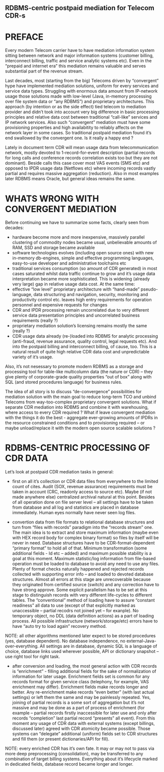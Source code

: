 ## RDBMS-centric postpaid mediation for Telecom CDR-s

# PREFACE

Every modern Telecom carrier have to have mediation information system sitting between network and major information systems (customer billing, interconnect billing, traffic and service analytic systems etc). Even in the “prepaid and internet era” this mediation remains valuable and serves substantial part of the revenue stream.

Last decades, most (starting from the big) Telecoms driven by “convergent” hype have implemented mediation solutions, uniform for every services and service data types. Struggling with enormous data amount from IP-network usage those solutions made with low-level (Java, in-memory processing over file system data or “any RDBMS”) and proprietary architectures. This approach (by intention or as the side effect) tied telecom to mediation provider and didn’t took into account very big difference in basic processing principles and relative data cost between traditional “call-like” services and IP network services. Also such “convergent” mediation must have some provisioning properties and high availabitity to reliably affects on the network layer in some cases. So traditional postpaid mediation found it’s end swallowed by the convergent one. Is it really a happy end ?

Lately in document term CDR will mean usage data from telecommunication network, mostly devoted to 1-record-for-event description (partial records for long calls and conference records correlation exists too but they are not dominant). Beside calls this case cover most VAS events (SMS etc) and opposed to IPDR usage data (Netflows etc) where incoming records vastly partial and requires massive aggregation (reduction). Also in most examples later RDBMS means Oracle, but general ideas remains the same.

# WHATS WRONG WITH CONVERGENT MEDIATION

Before continuing we have to summarize some facts, clearly seen from decades:
- hardware become more and more inexpensive, massively parallel clustering of commodity nodes became usual, unbelievable amounts of RAM, SSD and storage became available
- software technologies evolves (including open source ones) with new in-memory db-engines, simple and effective programming languages, easy-to-use developer and administrative toolchains etc
- traditional services consumption (so amount of CDR generated) in most cases saturated whilst data traffic continue to grow and it’s usage data interpretation became more sophisticated. This is widening (already very large) gap in relative usage data cost.
At the same time:
- effective “low level” proprietary architecture with “hand-made” pseudo-language, data structuring and navigation, security, monitoring and productivity control etc. leaves high entry requirements for operation personnel and expensive requests for changes
- CDR and IPDR processing remain uncorrelated due to very different service data presentation principles and uncorrelated business requirements  (really ?)
- proprietary mediation solution’s licensing remains mostly the same (really ?)
- CDR usage data already (re-)loaded into RDBMS for analytic processing (anti-fraud, revenue assurance, quality control, legal requests etc). And into the postpaid billing and interconnect billing, of cause, too. This is a natural result of quite high relative CDR data cost and unpredictable variety of it’s usage.

Also, it’s not nesessary to promote modern RDBMS as a storage and processing tool for table-like multicolumn data (the nature or CDR) – they give plenty of corporate-grade quality properties “out of box” along with SQL (and stored procedures language) for business rules.

The idea of all story is to discuss “de-convergence” possibilities for mediation solution with the main goal to reduce long-term TCO and unbind Telecoms from way-too-complex proprietary convergent solutions. 
What if separate CDR mediation into RDBMS and combine it with warehousing, where access to every CDR required ?
What if leave convergent mediation with the things it do the best - aggregate ever-growing amounts of IPDRs in the resource constrained conditions and to provisioning required – or maybe unload/replace it with the modern open source scalable solutions ? 

# RDBMS-CENTRIC PROCESSING OF CDR DATA

Let’s look at postpaid CDR mediation tasks in general:

- first on all it’s collection or CDR data files from everywhere to the limited count of cites. Audit (SOX, revenue assurance) requirements must be taken in account (CRC, readonly access to source etc). Maybe (if not made anywhere else) centralized archival natural at this point. Besides of all operation done on file server level – all settings have to be taken from database and all log and statistics are placed in database immediately. Human eyes normally have never seen log files.

- convertion data from file formats to relational database structures and turn from “files with records” paradigm into the “records stream” one. The main idea is to extract and store maximum information (maybe even with HEX record body for complex binary format) so files by itself will be never in need. Database structures have to be CDR-format-dependent “primary format” to hold all of that. Minimum transformation (some additional fields - Id etc – added) and maximum possible stability is a goal at this moment. Maximum statistic/log information from file-based operation must be loaded to database to avoid any need to use any files. Plenty of format checks naturally happened and rejected records collected with supporting error info – and loaded to devoted database structures.
Almost all errors at this stage are unrecoverable because they originated from certified source (switch) and any correction have to have strong approve.
Some explicit parallelism has to be set at this stage to distinguish records with very different life-cycles to different tables. The “conventional” method of loading have to assure “constant readiness” all data to use (except of that explicitly marked as unaccessible – partial recodrs not joined yet – for exanple).
No temporary object, no DDL (data definition actions) as a part of loading process. All possible infrastructure (network/storage/etc) errors have to have “auto try to load again” recovery method.

NOTE: all other algorithms mentioned later expect to be stored procedures (yes, database dependent). No database independence, no external-Java-over-everything. All settings are in database, dynamic SQL is a language of choice, database links used wherever possible, API or dictionary snapshot – use right tool for right task.

- after conversion and loading, the most general action with CDR records is “enrichment” - filling additional fields for the sake of normalization of information for later usage. Enrichment fields set is common for any records format for given service class (telephony, for example, VAS enrichment may differ). Enrichment fields make records longer and better. Any re-enrichment make records “even better” (with last actual settings) or left them the same and may be painlessly repeated.
Yes, joining of partial records is a some sort of aggregation but it’s not massive and may be done as a part of process of enrichment (for example – partial records firstly inaccessible for later use and only after records “completion” last partial record “presents” all event).
From this moment any usage of CDR data with external systems (except billings, discussed later) agreed with CDR atomicity became possible. Those systems can “delegate” additional (uniform) fields set to CDR structures and fill them (or present dictionaries/API for fill).

NOTE: every enriched CDR has it’s own fate. It may or may not to pass via more deep preprocessing (consolidation), may be transferred to any combination of target billing systems. Everything about it’s lifecycle marked in dedicated fields, database record became longer and longer.

